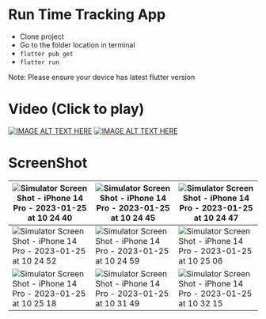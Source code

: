 # Run Time Tracking App
- Clone project
- Go to the folder location in terminal
- ``` flutter pub get ```
- ``` flutter run ```

Note: Please ensure your device has latest flutter version

# Video (Click to play)
[![IMAGE ALT TEXT HERE](https://img.youtube.com/vi/tSwCKBCuKgc/0.jpg)](https://www.youtube.com/watch?v=tSwCKBCuKgc)
[![IMAGE ALT TEXT HERE](https://img.youtube.com/vi/zqlNroPX5JQ/0.jpg)](https://www.youtube.com/watch?v=zqlNroPX5JQ)
# ScreenShot
| ![Simulator Screen Shot - iPhone 14 Pro - 2023-01-25 at 10 24 40](https://user-images.githubusercontent.com/7789298/214481682-03cfdc6a-5f5a-4d18-a85a-4d8365ef9a56.png) | ![Simulator Screen Shot - iPhone 14 Pro - 2023-01-25 at 10 24 45](https://user-images.githubusercontent.com/7789298/214481697-6d5f11f4-c5cd-45cc-abb2-11b4b0809fb8.png) | ![Simulator Screen Shot - iPhone 14 Pro - 2023-01-25 at 10 24 47](https://user-images.githubusercontent.com/7789298/214481701-bdc90cfc-1ee1-4988-9d27-b6035d4bf6d4.png) |
| --- | --- | --- |
| ![Simulator Screen Shot - iPhone 14 Pro - 2023-01-25 at 10 24 52](https://user-images.githubusercontent.com/7789298/214481703-e92ffdbc-9ffb-42cb-a439-9f028a19bf77.png) | ![Simulator Screen Shot - iPhone 14 Pro - 2023-01-25 at 10 24 59](https://user-images.githubusercontent.com/7789298/214481706-8dd73723-3174-443e-b9d6-5a29096bfa52.png) | ![Simulator Screen Shot - iPhone 14 Pro - 2023-01-25 at 10 25 06](https://user-images.githubusercontent.com/7789298/214481710-47a483d1-0e2b-4c58-b332-48f904ec3aa3.png) |
| ![Simulator Screen Shot - iPhone 14 Pro - 2023-01-25 at 10 25 18](https://user-images.githubusercontent.com/7789298/214481712-d589eaa5-3586-482c-b951-f2c6de1b7489.png) | ![Simulator Screen Shot - iPhone 14 Pro - 2023-01-25 at 10 31 49](https://user-images.githubusercontent.com/7789298/214482163-73d357fc-c93e-4538-b12a-b7cc569e92b6.png) | ![Simulator Screen Shot - iPhone 14 Pro - 2023-01-25 at 10 32 15](https://user-images.githubusercontent.com/7789298/214482174-55f425bd-b48a-40a7-87f0-c7d2a948a919.png) |










